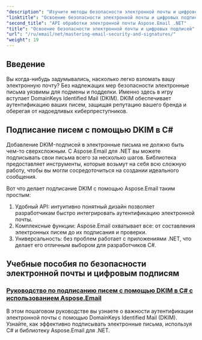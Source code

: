 ```yaml
---
"description": "Изучите методы безопасности электронной почты и цифровой подписи в Aspose.Email для .NET. Ознакомьтесь с пошаговыми руководствами, включая DKIM-подпись в C#."
"linktitle": "Освоение безопасности электронной почты и цифровых подписей"
"second_title": "API обработки электронной почты Aspose.Email .NET"
"title": "Освоение безопасности электронной почты и цифровых подписей"
"url": "/ru/email/net/mastering-email-security-and-signatures/"
"weight": 19
---
```


## Введение 

Вы когда-нибудь задумывались, насколько легко взломать вашу электронную почту? Без надлежащих мер безопасности электронные письма уязвимы для подмены и подделки. Именно здесь в игру вступает DomainKeys Identified Mail (DKIM). DKIM обеспечивает аутентификацию ваших писем, защищая репутацию вашего бренда и оберегая от надоедливых киберпреступников.  

## Подписание писем с помощью DKIM в C#  

Добавление DKIM-подписей в электронные письма не должно быть чем-то сверхсложным. С Aspose.Email для .NET вы можете подписывать свои письма всего за несколько шагов. Библиотека предоставляет инструменты, которые возьмут на себя всю сложную работу, чтобы вы могли сосредоточиться на создании идеального сообщения.  

Вот что делает подписание DKIM с помощью Aspose.Email таким простым:  

1. Удобный API: интуитивно понятный дизайн позволяет разработчикам быстро интегрировать аутентификацию электронной почты.  
2. Комплексные функции: Aspose.Email охватывает все: от составления электронных писем до их подписания и проверки.  
3. Универсальность: без проблем работает с приложениями .NET, что делает его отличным выбором для разработчиков C#.

## Учебные пособия по безопасности электронной почты и цифровым подписям
### [Руководство по подписанию писем с помощью DKIM в C# с использованием Aspose.Email](./guide-to-signing-emails-with-dkim/)
В этом пошаговом руководстве вы узнаете о важности аутентификации электронной почты с помощью DomainKeys Identified Mail (DKIM). Узнайте, как эффективно подписывать электронные письма, используя C# и библиотеку Aspose.Email для .NET.